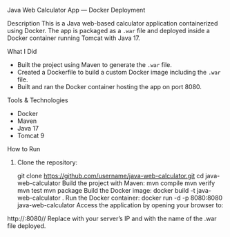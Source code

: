  Java Web Calculator App — Docker Deployment

 Description
This is a Java web-based calculator application containerized using Docker. The app is packaged as a `.war` file and deployed inside a Docker container running Tomcat with Java 17.

 What I Did
- Built the project using Maven to generate the `.war` file.  
- Created a Dockerfile to build a custom Docker image including the `.war` file.  
- Built and ran the Docker container hosting the app on port 8080.

 Tools & Technologies
- Docker  
- Maven  
- Java 17  
- Tomcat 9  

 How to Run

1. Clone the repository:  
  
   git clone https://github.com/username/java-web-calculator.git
   cd java-web-calculator
Build the project with Maven:
mvn compile
mvn verify
mvn test
mvn package
Build the Docker image:
docker build -t java-web-calculator .
Run the Docker container:
docker run -d -p 8080:8080 java-web-calculator
Access the application by opening your browser to:

http://<EC2-instance-public-IP>:8080/<war-file-name>/
Replace <EC2-instance-public-IP> with your server’s IP and <war-file-name> with the name of the .war file deployed.
